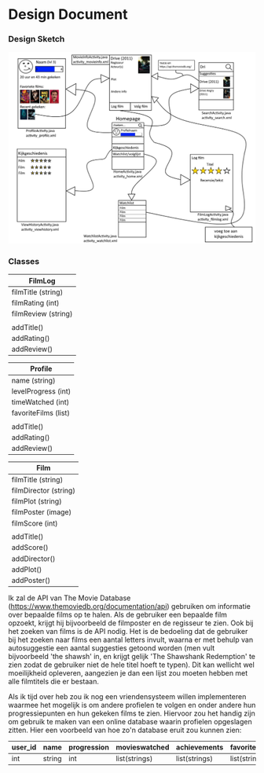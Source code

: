 # Design Document

### Design Sketch

<img src="/doc/designsketchjpg.jpg" width="900">

### Classes

| FilmLog |
| ------------- |
| filmTitle (string) |
| filmRating (int) |
| filmReview (string) |
| |
| addTitle() |
| addRating() |
| addReview() |

| Profile |
| ------------- |
| name (string) |
| levelProgress (int) |
| timeWatched (int) |
| favoriteFilms (list) |
| |
| addTitle() |
| addRating() |
| addReview() |

| Film |
| ------------- |
| filmTitle (string) |
| filmDirector (string) |
| filmPlot (string) |
| filmPoster (image) |
| filmScore (int) |
| |
| addTitle() |
| addScore() |
| addDirector() |
| addPlot() |
| addPoster() |

Ik zal de API van The Movie Database (https://www.themoviedb.org/documentation/api) gebruiken om informatie over bepaalde films op te halen. Als de gebruiker een bepaalde film opzoekt, krijgt hij bijvoorbeeld de filmposter en de regisseur te zien. Ook bij het zoeken van films is de API nodig. Het is de bedoeling dat de gebruiker bij het zoeken naar films een aantal letters invult, waarna er met behulp van autosuggestie een aantal suggesties getoond worden (men vult bijvoorbeeld 'the shawsh' in, en krijgt gelijk 'The Shawshank Redemption' te zien zodat de gebruiker niet de hele titel hoeft te typen). Dit kan wellicht wel moeilijkheid opleveren, aangezien je dan een lijst zou moeten hebben met alle filmtitels die er bestaan.
  
  Als ik tijd over heb zou ik nog een vriendensysteem willen implementeren waarmee het mogelijk is om andere profielen te volgen en onder andere hun progressiepunten en hun gekeken films te zien. Hiervoor zou het handig zijn om gebruik te maken van een online database waarin profielen opgeslagen zitten. Hier een voorbeeld van hoe zo'n database eruit zou kunnen zien:
    
| user_id | name | progression | movieswatched | achievements | favoritefilms |
| ------------- | ------------- | ------------- | ------------- | ------------- | ------------- |
| int | string | int | list(strings) | list(strings) | list(strings) |



